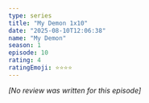 ```yaml
---
type: series
title: "My Demon 1x10"
date: "2025-08-10T12:06:38"
name: "My Demon"
season: 1
episode: 10
rating: 4
ratingEmoji: ⭐️⭐️⭐️⭐️
---
```


*[No review was written for this episode]*
